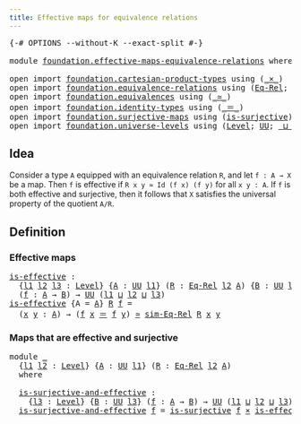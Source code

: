```yaml
---
title: Effective maps for equivalence relations
---
```


<pre class="Agda"><a id="66" class="Symbol">{-#</a> <a id="70" class="Keyword">OPTIONS</a> <a id="78" class="Pragma">--without-K</a> <a id="90" class="Pragma">--exact-split</a> <a id="104" class="Symbol">#-}</a>

<a id="109" class="Keyword">module</a> <a id="116" href="foundation.effective-maps-equivalence-relations.html" class="Module">foundation.effective-maps-equivalence-relations</a> <a id="164" class="Keyword">where</a>

<a id="171" class="Keyword">open</a> <a id="176" class="Keyword">import</a> <a id="183" href="foundation.cartesian-product-types.html" class="Module">foundation.cartesian-product-types</a> <a id="218" class="Keyword">using</a> <a id="224" class="Symbol">(</a><a id="225" href="foundation-core.cartesian-product-types.html#590" class="Function Operator">_×_</a><a id="228" class="Symbol">)</a>
<a id="230" class="Keyword">open</a> <a id="235" class="Keyword">import</a> <a id="242" href="foundation.equivalence-relations.html" class="Module">foundation.equivalence-relations</a> <a id="275" class="Keyword">using</a> <a id="281" class="Symbol">(</a><a id="282" href="foundation.equivalence-relations.html#970" class="Function">Eq-Rel</a><a id="288" class="Symbol">;</a> <a id="290" href="foundation.equivalence-relations.html#1187" class="Function">sim-Eq-Rel</a><a id="300" class="Symbol">)</a>
<a id="302" class="Keyword">open</a> <a id="307" class="Keyword">import</a> <a id="314" href="foundation.equivalences.html" class="Module">foundation.equivalences</a> <a id="338" class="Keyword">using</a> <a id="344" class="Symbol">(</a><a id="345" href="foundation-core.equivalences.html#1621" class="Function Operator">_≃_</a><a id="348" class="Symbol">)</a>
<a id="350" class="Keyword">open</a> <a id="355" class="Keyword">import</a> <a id="362" href="foundation.identity-types.html" class="Module">foundation.identity-types</a> <a id="388" class="Keyword">using</a> <a id="394" class="Symbol">(</a><a id="395" href="foundation-core.identity-types.html#1865" class="Function Operator">_＝_</a><a id="398" class="Symbol">)</a>
<a id="400" class="Keyword">open</a> <a id="405" class="Keyword">import</a> <a id="412" href="foundation.surjective-maps.html" class="Module">foundation.surjective-maps</a> <a id="439" class="Keyword">using</a> <a id="445" class="Symbol">(</a><a id="446" href="foundation.surjective-maps.html#1938" class="Function">is-surjective</a><a id="459" class="Symbol">)</a>
<a id="461" class="Keyword">open</a> <a id="466" class="Keyword">import</a> <a id="473" href="foundation.universe-levels.html" class="Module">foundation.universe-levels</a> <a id="500" class="Keyword">using</a> <a id="506" class="Symbol">(</a><a id="507" href="Agda.Primitive.html#597" class="Postulate">Level</a><a id="512" class="Symbol">;</a> <a id="514" href="foundation-core.universe-levels.html#235" class="Primitive">UU</a><a id="516" class="Symbol">;</a> <a id="518" href="Agda.Primitive.html#810" class="Primitive Operator">_⊔_</a><a id="521" class="Symbol">)</a>
</pre>
## Idea

Consider a type `A` equipped with an equivalence relation `R`, and let `f : A → X` be a map. Then `f` is effective if `R x y ≃ Id (f x) (f y)` for all `x y : A`. If `f` is both effective and surjective, then it follows that `X` satisfies the universal property of the quotient `A/R`.

## Definition

### Effective maps

<pre class="Agda"><a id="is-effective"></a><a id="865" href="foundation.effective-maps-equivalence-relations.html#865" class="Function">is-effective</a> <a id="878" class="Symbol">:</a>
  <a id="882" class="Symbol">{</a><a id="883" href="foundation.effective-maps-equivalence-relations.html#883" class="Bound">l1</a> <a id="886" href="foundation.effective-maps-equivalence-relations.html#886" class="Bound">l2</a> <a id="889" href="foundation.effective-maps-equivalence-relations.html#889" class="Bound">l3</a> <a id="892" class="Symbol">:</a> <a id="894" href="Agda.Primitive.html#597" class="Postulate">Level</a><a id="899" class="Symbol">}</a> <a id="901" class="Symbol">{</a><a id="902" href="foundation.effective-maps-equivalence-relations.html#902" class="Bound">A</a> <a id="904" class="Symbol">:</a> <a id="906" href="foundation-core.universe-levels.html#235" class="Primitive">UU</a> <a id="909" href="foundation.effective-maps-equivalence-relations.html#883" class="Bound">l1</a><a id="911" class="Symbol">}</a> <a id="913" class="Symbol">(</a><a id="914" href="foundation.effective-maps-equivalence-relations.html#914" class="Bound">R</a> <a id="916" class="Symbol">:</a> <a id="918" href="foundation.equivalence-relations.html#970" class="Function">Eq-Rel</a> <a id="925" href="foundation.effective-maps-equivalence-relations.html#886" class="Bound">l2</a> <a id="928" href="foundation.effective-maps-equivalence-relations.html#902" class="Bound">A</a><a id="929" class="Symbol">)</a> <a id="931" class="Symbol">{</a><a id="932" href="foundation.effective-maps-equivalence-relations.html#932" class="Bound">B</a> <a id="934" class="Symbol">:</a> <a id="936" href="foundation-core.universe-levels.html#235" class="Primitive">UU</a> <a id="939" href="foundation.effective-maps-equivalence-relations.html#889" class="Bound">l3</a><a id="941" class="Symbol">}</a>
  <a id="945" class="Symbol">(</a><a id="946" href="foundation.effective-maps-equivalence-relations.html#946" class="Bound">f</a> <a id="948" class="Symbol">:</a> <a id="950" href="foundation.effective-maps-equivalence-relations.html#902" class="Bound">A</a> <a id="952" class="Symbol">→</a> <a id="954" href="foundation.effective-maps-equivalence-relations.html#932" class="Bound">B</a><a id="955" class="Symbol">)</a> <a id="957" class="Symbol">→</a> <a id="959" href="foundation-core.universe-levels.html#235" class="Primitive">UU</a> <a id="962" class="Symbol">(</a><a id="963" href="foundation.effective-maps-equivalence-relations.html#883" class="Bound">l1</a> <a id="966" href="Agda.Primitive.html#810" class="Primitive Operator">⊔</a> <a id="968" href="foundation.effective-maps-equivalence-relations.html#886" class="Bound">l2</a> <a id="971" href="Agda.Primitive.html#810" class="Primitive Operator">⊔</a> <a id="973" href="foundation.effective-maps-equivalence-relations.html#889" class="Bound">l3</a><a id="975" class="Symbol">)</a>
<a id="977" href="foundation.effective-maps-equivalence-relations.html#865" class="Function">is-effective</a> <a id="990" class="Symbol">{</a><a id="991" class="Argument">A</a> <a id="993" class="Symbol">=</a> <a id="995" href="foundation.effective-maps-equivalence-relations.html#995" class="Bound">A</a><a id="996" class="Symbol">}</a> <a id="998" href="foundation.effective-maps-equivalence-relations.html#998" class="Bound">R</a> <a id="1000" href="foundation.effective-maps-equivalence-relations.html#1000" class="Bound">f</a> <a id="1002" class="Symbol">=</a>
  <a id="1006" class="Symbol">(</a><a id="1007" href="foundation.effective-maps-equivalence-relations.html#1007" class="Bound">x</a> <a id="1009" href="foundation.effective-maps-equivalence-relations.html#1009" class="Bound">y</a> <a id="1011" class="Symbol">:</a> <a id="1013" href="foundation.effective-maps-equivalence-relations.html#995" class="Bound">A</a><a id="1014" class="Symbol">)</a> <a id="1016" class="Symbol">→</a> <a id="1018" class="Symbol">(</a><a id="1019" href="foundation.effective-maps-equivalence-relations.html#1000" class="Bound">f</a> <a id="1021" href="foundation.effective-maps-equivalence-relations.html#1007" class="Bound">x</a> <a id="1023" href="foundation-core.identity-types.html#1865" class="Function Operator">＝</a> <a id="1025" href="foundation.effective-maps-equivalence-relations.html#1000" class="Bound">f</a> <a id="1027" href="foundation.effective-maps-equivalence-relations.html#1009" class="Bound">y</a><a id="1028" class="Symbol">)</a> <a id="1030" href="foundation-core.equivalences.html#1621" class="Function Operator">≃</a> <a id="1032" href="foundation.equivalence-relations.html#1187" class="Function">sim-Eq-Rel</a> <a id="1043" href="foundation.effective-maps-equivalence-relations.html#998" class="Bound">R</a> <a id="1045" href="foundation.effective-maps-equivalence-relations.html#1007" class="Bound">x</a> <a id="1047" href="foundation.effective-maps-equivalence-relations.html#1009" class="Bound">y</a>
</pre>
### Maps that are effective and surjective

<pre class="Agda"><a id="1106" class="Keyword">module</a> <a id="1113" href="foundation.effective-maps-equivalence-relations.html#1113" class="Module">_</a>
  <a id="1117" class="Symbol">{</a><a id="1118" href="foundation.effective-maps-equivalence-relations.html#1118" class="Bound">l1</a> <a id="1121" href="foundation.effective-maps-equivalence-relations.html#1121" class="Bound">l2</a> <a id="1124" class="Symbol">:</a> <a id="1126" href="Agda.Primitive.html#597" class="Postulate">Level</a><a id="1131" class="Symbol">}</a> <a id="1133" class="Symbol">{</a><a id="1134" href="foundation.effective-maps-equivalence-relations.html#1134" class="Bound">A</a> <a id="1136" class="Symbol">:</a> <a id="1138" href="foundation-core.universe-levels.html#235" class="Primitive">UU</a> <a id="1141" href="foundation.effective-maps-equivalence-relations.html#1118" class="Bound">l1</a><a id="1143" class="Symbol">}</a> <a id="1145" class="Symbol">(</a><a id="1146" href="foundation.effective-maps-equivalence-relations.html#1146" class="Bound">R</a> <a id="1148" class="Symbol">:</a> <a id="1150" href="foundation.equivalence-relations.html#970" class="Function">Eq-Rel</a> <a id="1157" href="foundation.effective-maps-equivalence-relations.html#1121" class="Bound">l2</a> <a id="1160" href="foundation.effective-maps-equivalence-relations.html#1134" class="Bound">A</a><a id="1161" class="Symbol">)</a>
  <a id="1165" class="Keyword">where</a>

  <a id="1174" href="foundation.effective-maps-equivalence-relations.html#1174" class="Function">is-surjective-and-effective</a> <a id="1202" class="Symbol">:</a>
    <a id="1208" class="Symbol">{</a><a id="1209" href="foundation.effective-maps-equivalence-relations.html#1209" class="Bound">l3</a> <a id="1212" class="Symbol">:</a> <a id="1214" href="Agda.Primitive.html#597" class="Postulate">Level</a><a id="1219" class="Symbol">}</a> <a id="1221" class="Symbol">{</a><a id="1222" href="foundation.effective-maps-equivalence-relations.html#1222" class="Bound">B</a> <a id="1224" class="Symbol">:</a> <a id="1226" href="foundation-core.universe-levels.html#235" class="Primitive">UU</a> <a id="1229" href="foundation.effective-maps-equivalence-relations.html#1209" class="Bound">l3</a><a id="1231" class="Symbol">}</a> <a id="1233" class="Symbol">(</a><a id="1234" href="foundation.effective-maps-equivalence-relations.html#1234" class="Bound">f</a> <a id="1236" class="Symbol">:</a> <a id="1238" href="foundation.effective-maps-equivalence-relations.html#1134" class="Bound">A</a> <a id="1240" class="Symbol">→</a> <a id="1242" href="foundation.effective-maps-equivalence-relations.html#1222" class="Bound">B</a><a id="1243" class="Symbol">)</a> <a id="1245" class="Symbol">→</a> <a id="1247" href="foundation-core.universe-levels.html#235" class="Primitive">UU</a> <a id="1250" class="Symbol">(</a><a id="1251" href="foundation.effective-maps-equivalence-relations.html#1118" class="Bound">l1</a> <a id="1254" href="Agda.Primitive.html#810" class="Primitive Operator">⊔</a> <a id="1256" href="foundation.effective-maps-equivalence-relations.html#1121" class="Bound">l2</a> <a id="1259" href="Agda.Primitive.html#810" class="Primitive Operator">⊔</a> <a id="1261" href="foundation.effective-maps-equivalence-relations.html#1209" class="Bound">l3</a><a id="1263" class="Symbol">)</a>
  <a id="1267" href="foundation.effective-maps-equivalence-relations.html#1174" class="Function">is-surjective-and-effective</a> <a id="1295" href="foundation.effective-maps-equivalence-relations.html#1295" class="Bound">f</a> <a id="1297" class="Symbol">=</a> <a id="1299" href="foundation.surjective-maps.html#1938" class="Function">is-surjective</a> <a id="1313" href="foundation.effective-maps-equivalence-relations.html#1295" class="Bound">f</a> <a id="1315" href="foundation-core.cartesian-product-types.html#590" class="Function Operator">×</a> <a id="1317" href="foundation.effective-maps-equivalence-relations.html#865" class="Function">is-effective</a> <a id="1330" href="foundation.effective-maps-equivalence-relations.html#1146" class="Bound">R</a> <a id="1332" href="foundation.effective-maps-equivalence-relations.html#1295" class="Bound">f</a>
</pre>